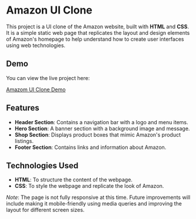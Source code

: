 # Amazon UI Clone

This project is a UI clone of the Amazon website, built with **HTML** and **CSS**. It is a simple static web page that replicates the layout and design elements of Amazon's homepage to help understand how to create user interfaces using web technologies.

## Demo

You can view the live project here:

[Amazom UI Clone Demo](https://swapnilop.github.io/Amazon-UI-clone/)

## Features

- **Header Section**: Contains a navigation bar with a logo and menu items.
- **Hero Section**: A banner section with a background image and message.
- **Shop Section**: Displays product boxes that mimic Amazon's product listings.
- **Footer Section**: Contains links and information about Amazon.

## Technologies Used

- **HTML**: To structure the content of the webpage.
- **CSS**: To style the webpage and replicate the look of Amazon.

*Note*: The page is not fully responsive at this time. Future improvements will include making it mobile-friendly using media queries and improving the layout for different screen sizes.

